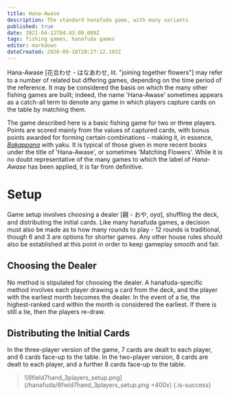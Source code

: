 ```yaml
---
title: Hana-Awase
description: The standard hanafuda game, with many variants
published: true
date: 2021-04-12T04:43:09.089Z
tags: fishing games, hanafuda games
editor: markdown
dateCreated: 2020-09-18T20:27:12.103Z
---
```


Hana-Awase [花合わせ - はなあわせ, lit. "joining together flowers"] may refer to a number of related but differing games, depending on the time period of the reference. It may be considered the basis on which the many other fishing games are built; indeed, the name 'Hana-Awase' sometimes appears as a catch-all term to denote any game in which players capture cards on the table by matching them.

The game described here is a basic fishing game for two or three players. Points are scored mainly from the values of captured cards, with bonus points awarded for forming certain combinations - making it, in essence, [*Bakappana*](/en/hanafuda/games/bakappana) with yaku. It is typical of those given in more recent books under the title of 'Hana-Awase', or sometimes 'Matching Flowers'. While it is no doubt representative of the many games to which the label of *Hana-Awase* has been applied, it is far from definitive.

# Setup
Game setup involves choosing a dealer [親 - おや, *oya*], shuffling the deck, and distributing the initial cards. Like many hanafuda games, a decision must also be made as to how many rounds to play - 12 rounds is traditional, though 6 and 3 are options for shorter games. Any other house rules should also be established at this point in order to keep gameplay smooth and fair.

## Choosing the Dealer
No method is stipulated for choosing the dealer. A hanafuda-specific method involves each player drawing a card from the deck, and the player with the earliest month becomes the dealer. In the event of a tie, the highest-ranked card within the month is considered the earliest. If there is still a tie, then the players re-draw.

## Distributing the Initial Cards
In the three-player version of the game, 7 cards are dealt to each player, and 6 cards face-up to the table. In the two-player version, 8 cards are dealt to each player, and a further 8 cards face-up to the table.


> ![6field7hand_3players_setup.png](/hanafuda/6field7hand_3players_setup.png =400x)
{.is-success}

